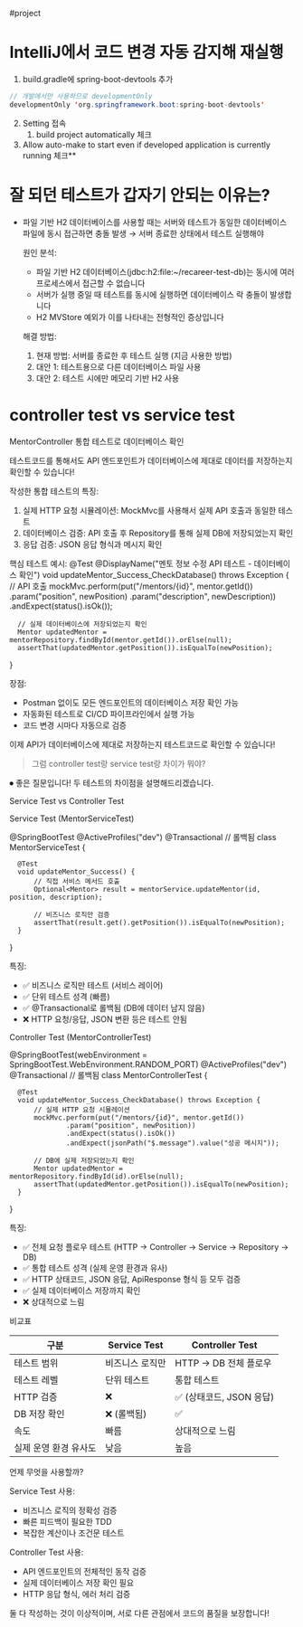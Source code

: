#project 
# IntelliJ에서 코드 변경 자동 감지해 재실행
1. build.gradle에 spring-boot-devtools 추가
```java
// 개발에서만 사용하므로 developmentOnly
developmentOnly 'org.springframework.boot:spring-boot-devtools'
```
2. Setting 접속
	1. build project automatically 체크
3. Allow auto-make to start even if developed application is currently running 체크**

# 잘 되던 테스트가 갑자기 안되는 이유는?
- 파일 기반 H2 데이터베이스를 사용할 때는 서버와 테스트가 동일한 데이터베이스 파일에 동시 접근하면 충돌 발생 → 서버 종료한 상태에서 테스트 실행해야

  원인 분석:
  - 파일 기반 H2 데이터베이스(jdbc:h2:file:~/recareer-test-db)는 동시에 여러 프로세스에서 접근할 수 없습니다
  - 서버가 실행 중일 때 테스트를 동시에 실행하면 데이터베이스 락 충돌이 발생합니다
  - H2 MVStore 예외가 이를 나타내는 전형적인 증상입니다

  해결 방법:
  1. 현재 방법: 서버를 종료한 후 테스트 실행 (지금 사용한 방법)
  2. 대안 1: 테스트용으로 다른 데이터베이스 파일 사용
  3. 대안 2: 테스트 시에만 메모리 기반 H2 사용

# controller test vs service test
  MentorController 통합 테스트로 데이터베이스 확인

  테스트코드를 통해서도 API 엔드포인트가 데이터베이스에 제대로 데이터를 저장하는지 확인할 수 있습니다!

  작성한 통합 테스트의 특징:
  1. 실제 HTTP 요청 시뮬레이션: MockMvc를 사용해서 실제 API 호출과 동일한 테스트
  2. 데이터베이스 검증: API 호출 후 Repository를 통해 실제 DB에 저장되었는지 확인
  3. 응답 검증: JSON 응답 형식과 메시지 확인

  핵심 테스트 예시:
  @Test
  @DisplayName("멘토 정보 수정 API 테스트 - 데이터베이스 확인")
  void updateMentor_Success_CheckDatabase() throws Exception {
      // API 호출
      mockMvc.perform(put("/mentors/{id}", mentor.getId())
              .param("position", newPosition)
              .param("description", newDescription))
              .andExpect(status().isOk());

      // 실제 데이터베이스에 저장되었는지 확인
      Mentor updatedMentor = mentorRepository.findById(mentor.getId()).orElse(null);
      assertThat(updatedMentor.getPosition()).isEqualTo(newPosition);
  }

  장점:
  - Postman 없이도 모든 엔드포인트의 데이터베이스 저장 확인 가능
  - 자동화된 테스트로 CI/CD 파이프라인에서 실행 가능
  - 코드 변경 시마다 자동으로 검증

  이제 API가 데이터베이스에 제대로 저장하는지 테스트코드로 확인할 수 있습니다!

> 그럼 controller test랑 service test랑 차이가 뭐야?

⏺ 좋은 질문입니다! 두 테스트의 차이점을 설명해드리겠습니다.

  Service Test vs Controller Test

  Service Test (MentorServiceTest)

  @SpringBootTest
  @ActiveProfiles("dev")
  @Transactional  // 롤백됨
  class MentorServiceTest {

      @Test
      void updateMentor_Success() {
          // 직접 서비스 메서드 호출
          Optional<Mentor> result = mentorService.updateMentor(id, position, description);

          // 비즈니스 로직만 검증
          assertThat(result.get().getPosition()).isEqualTo(newPosition);
      }
  }

  특징:
  - ✅ 비즈니스 로직만 테스트 (서비스 레이어)
  - ✅ 단위 테스트 성격 (빠름)
  - ✅ @Transactional로 롤백됨 (DB에 데이터 남지 않음)
  - ❌ HTTP 요청/응답, JSON 변환 등은 테스트 안됨

  Controller Test (MentorControllerTest)

  @SpringBootTest(webEnvironment = SpringBootTest.WebEnvironment.RANDOM_PORT)
  @ActiveProfiles("dev")
  @Transactional  // 롤백됨
  class MentorControllerTest {

      @Test
      void updateMentor_Success_CheckDatabase() throws Exception {
          // 실제 HTTP 요청 시뮬레이션
          mockMvc.perform(put("/mentors/{id}", mentor.getId())
                  .param("position", newPosition))
                  .andExpect(status().isOk())
                  .andExpect(jsonPath("$.message").value("성공 메시지"));

          // DB에 실제 저장되었는지 확인
          Mentor updatedMentor = mentorRepository.findById(id).orElse(null);
          assertThat(updatedMentor.getPosition()).isEqualTo(newPosition);
      }
  }

  특징:
  - ✅ 전체 요청 플로우 테스트 (HTTP → Controller → Service → Repository → DB)
  - ✅ 통합 테스트 성격 (실제 운영 환경과 유사)
  - ✅ HTTP 상태코드, JSON 응답, ApiResponse 형식 등 모두 검증
  - ✅ 실제 데이터베이스 저장까지 확인
  - ❌ 상대적으로 느림

  비교표

  | 구분           | Service Test | Controller Test   |
  |--------------|--------------|-------------------|
  | 테스트 범위       | 비즈니스 로직만     | HTTP → DB 전체 플로우  |
  | 테스트 레벨       | 단위 테스트       | 통합 테스트            |
  | HTTP 검증      | ❌            | ✅ (상태코드, JSON 응답) |
  | DB 저장 확인     | ❌ (롤백됨)      | ✅                 |
  | 속도           | 빠름           | 상대적으로 느림          |
  | 실제 운영 환경 유사도 | 낮음           | 높음                |

  언제 무엇을 사용할까?

  Service Test 사용:
  - 비즈니스 로직의 정확성 검증
  - 빠른 피드백이 필요한 TDD
  - 복잡한 계산이나 조건문 테스트

  Controller Test 사용:
  - API 엔드포인트의 전체적인 동작 검증
  - 실제 데이터베이스 저장 확인 필요
  - HTTP 응답 형식, 에러 처리 검증

  둘 다 작성하는 것이 이상적이며, 서로 다른 관점에서 코드의 품질을 보장합니다!

